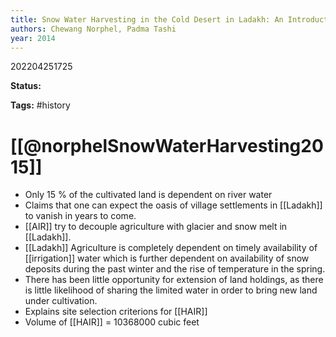 ```yaml
---
title: Snow Water Harvesting in the Cold Desert in Ladakh: An Introduction to Artificial Glacier
authors: Chewang Norphel, Padma Tashi
year: 2014
---
```


202204251725

**Status:** 

**Tags:** #history

# [[@norphelSnowWaterHarvesting2015]]
- Only 15 % of the cultivated land is dependent on river water
-  Claims that one can expect the oasis of village settlements in [[Ladakh]] to vanish in years to come.
- [[AIR]] try to decouple agriculture with glacier and snow melt in [[Ladakh]].
- [[Ladakh]] Agriculture is completely dependent on timely availability of [[irrigation]] water which is further dependent on availability of snow deposits during the past winter and the rise of temperature in the spring.
- There has been little opportunity for extension of land holdings, as there is little likelihood of sharing the limited water in order to bring new land under cultivation.
- Explains site selection criterions for [[HAIR]]
- Volume of [[HAIR]] = 10368000 cubic feet


